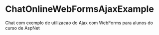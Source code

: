 # ChatOnlineWebFormsAjaxExample
Chat com exemplo de utilizacao do Ajax com WebForms para alunos do curso de AspNet
